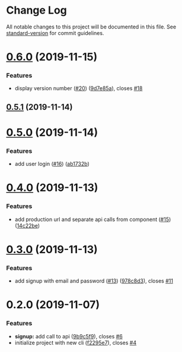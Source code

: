 # Change Log

All notable changes to this project will be documented in this file. See [standard-version](https://github.com/conventional-changelog/standard-version) for commit guidelines.

<a name="0.6.0"></a>
# [0.6.0](https://github.com/Sehsyha/crounch-front/compare/0.5.1...0.6.0) (2019-11-15)


### Features

* display version number ([#20](https://github.com/Sehsyha/crounch-front/issues/20)) ([9d7e85a](https://github.com/Sehsyha/crounch-front/commit/9d7e85a)), closes [#18](https://github.com/Sehsyha/crounch-front/issues/18)



<a name="0.5.1"></a>
## [0.5.1](https://github.com/Sehsyha/crounch-front/compare/0.5.0...0.5.1) (2019-11-14)



<a name="0.5.0"></a>
# [0.5.0](https://github.com/Sehsyha/crounch-front/compare/0.4.0...0.5.0) (2019-11-14)


### Features

* add user login ([#16](https://github.com/Sehsyha/crounch-front/issues/16)) ([ab1732b](https://github.com/Sehsyha/crounch-front/commit/ab1732b))



<a name="0.4.0"></a>
# [0.4.0](https://github.com/Sehsyha/crounch-front/compare/0.3.0...0.4.0) (2019-11-13)


### Features

* add production url and separate api calls from component ([#15](https://github.com/Sehsyha/crounch-front/issues/15)) ([14c22be](https://github.com/Sehsyha/crounch-front/commit/14c22be))



<a name="0.3.0"></a>
# [0.3.0](https://github.com/Sehsyha/crounch-front/compare/0.2.0...0.3.0) (2019-11-13)


### Features

* add signup with email and password ([#13](https://github.com/Sehsyha/crounch-front/issues/13)) ([978c8d3](https://github.com/Sehsyha/crounch-front/commit/978c8d3)), closes [#11](https://github.com/Sehsyha/crounch-front/issues/11)



<a name="0.2.0"></a>
# 0.2.0 (2019-11-07)


### Features

* **signup:** add call to api ([9b9c5f9](https://github.com/Sehsyha/crounch-front/commit/9b9c5f9)), closes [#6](https://github.com/Sehsyha/crounch-front/issues/6)
* initialize project with new cli ([f2295e7](https://github.com/Sehsyha/crounch-front/commit/f2295e7)), closes [#4](https://github.com/Sehsyha/crounch-front/issues/4)
